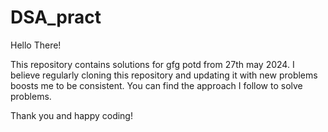 # DSA_pract
Hello There! 

This repository contains solutions for gfg potd from 27th may 2024.
 I believe regularly cloning this repository and updating it with new problems boosts me to be consistent. 
 You can find the approach I follow to solve problems.

 Thank you and happy coding!
